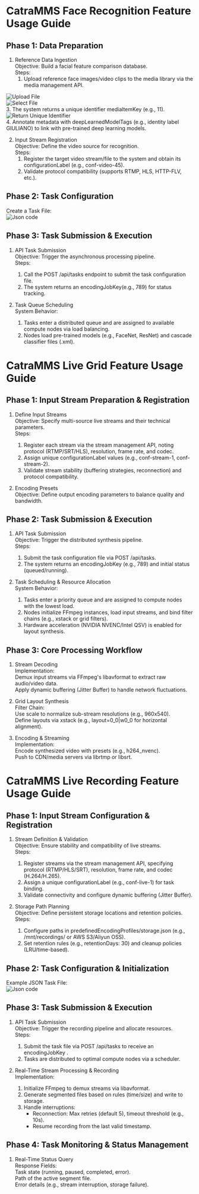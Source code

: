 
<!-- by 梁梅-->

# CatraMMS Face Recognition Feature Usage Guide

## Phase 1: Data Preparation  
1. Reference Data Ingestion  
   Objective: Build a facial feature comparison database.  
   Steps:  
     1. Upload reference face images/video clips to the media library via the media management API.

![Upload File](iamges/上传文件.png)  
![Select File](iamges/选择文件.png)  
     3. The system returns a unique identifier medialtemKey (e.g., 11).  
![Return Unique Identifier](iamges/返回唯一标识符.png)  
     4. Annotate metadata with deepLearnedModelTags (e.g., identity label GIULIANO) to link with pre-trained deep learning models.  

2. Input Stream  Registration  
   Objective: Define the video source for recognition.  
   Steps:  
     1. Register the target video stream/file to the system and obtain its configurationLabel (e.g., conf-video-45).  
     2. Validate protocol compatibility (supports RTMP, HLS, HTTP-FLV, etc.).  

## Phase 2: Task Configuration  
Create a Task File:  
![Json code](iamges/人类识别Json代码.png)

## Phase 3: Task Submission & Execution  
1. API Task Submission  
   Objective: Trigger the asynchronous processing pipeline.  
   Steps:  
     1. Call the POST /api/tasks endpoint to submit the task configuration file.  
     2. The system returns an encodingJobKey(e.g., 789) for status tracking.  

2. Task Queue Scheduling  
   System Behavior:  
     1. Tasks enter a distributed queue and are assigned to available compute nodes via load balancing.  
     2. Nodes load pre-trained models (e.g., FaceNet, ResNet) and cascade classifier files (.xml).  

# CatraMMS Live Grid Feature Usage Guide  

## Phase 1: Input Stream Preparation & Registration  
1. Define Input Streams  
   Objective: Specify multi-source live streams and their technical parameters.  
   Steps:  
     1. Register each stream via the stream management API, noting protocol (RTMP/SRT/HLS), resolution, frame rate, and codec.  
     2. Assign unique configurationLabel values (e.g., conf-stream-1, conf-stream-2).  
     3. Validate stream stability (buffering strategies, reconnection) and protocol compatibility.  

2. Encoding Presets  
   Objective: Define output encoding parameters to balance quality and bandwidth.  

## Phase 2: Task Submission & Execution  
1. API Task Submission  
   Objective: Trigger the distributed synthesis pipeline.  
   Steps:  
     1. Submit the task configuration file via POST /api/tasks.  
     2. The system returns an encodingJobKey (e.g., 789) and initial status (queued/running).  

2. Task Scheduling & Resource Allocation  
   System Behavior:  
     1. Tasks enter a priority queue and are assigned to compute nodes with the lowest load.  
     2. Nodes initialize FFmpeg instances, load input streams, and bind filter chains (e.g., xstack or grid filters).  
     3. Hardware acceleration (NVIDIA NVENC/Intel QSV) is enabled for layout synthesis.  

## Phase 3: Core Processing Workflow  
1. Stream Decoding  
   Implementation:  
      Demux input streams via FFmpeg's libavformat to extract raw audio/video data.  
      Apply dynamic buffering (Jitter Buffer) to handle network fluctuations.  

2. Grid Layout Synthesis  
   Filter Chain:  
      Use scale to normalize sub-stream resolutions (e.g., 960x540).  
      Define layouts via xstack (e.g., layout=0_0|w0_0 for horizontal alignment).  

3. Encoding & Streaming  
   Implementation:  
      Encode synthesized video with presets (e.g., h264_nvenc).  
      Push to CDN/media servers via librtmp or libsrt.  

# CatraMMS Live Recording Feature Usage Guide  

## Phase 1: Input Stream Configuration & Registration  
1. Stream Definition & Validation  
   Objective: Ensure stability and compatibility of live streams.  
   Steps:  
     1. Register streams via the stream management API, specifying protocol (RTMP/HLS/SRT), resolution, frame rate, and codec (H.264/H.265).  
     2. Assign a unique configurationLabel (e.g., conf-live-1) for task binding.  
     3. Validate connectivity and configure dynamic buffering (Jitter Buffer).  

2. Storage Path Planning  
   Objective: Define persistent storage locations and retention policies.  
   Steps:  
     1. Configure paths in predefinedEncodingProfiles/storage.json (e.g., /mnt/recordings/ or AWS S3/Aliyun OSS).  
     2. Set retention rules (e.g., retentionDays: 30) and cleanup policies (LRU/time-based).  

## Phase 2: Task Configuration & Initialization  
Example JSON Task File:  
![Json code](iamges/直播录制json代码.png)

## Phase 3: Task Submission & Execution  
1. API Task Submission  
   Objective: Trigger the recording pipeline and allocate resources.  
   Steps:  
     1. Submit the task file via POST /api/tasks to receive an encodingJobKey .  
     2. Tasks are distributed to optimal compute nodes via a scheduler.  

2. Real-Time Stream Processing & Recording  
   Implementation:  
     1. Initialize FFmpeg to demux streams via libavformat.  
     2. Generate segmented files based on rules (time/size) and write to storage.  
     3. Handle interruptions:  
        - Reconnection: Max retries (default 5), timeout threshold (e.g., 10s).  
        - Resume recording from the last valid timestamp.  

## Phase 4: Task Monitoring & Status Management  
1. Real-Time Status Query  
   Response Fields:  
       Task state (running, paused, completed, error).  
       Path of the active segment file.  
       Error details (e.g., stream interruption, storage failure).  

